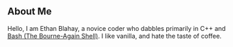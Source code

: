 ## About Me

Hello, I am Ethan Blahay, a novice coder who dabbles primarily in C++ and [Bash (The Bourne-Again Shell)](https://en.wikipedia.org/wiki/Bash_(Unix_shell)).
I like vanilla, and hate the taste of coffee.

<!---
eblahay/eblahay is a ✨ special ✨ repository because its `README.md` (this file) appears on your GitHub profile.
You can click the Preview link to take a look at your changes.
--->
